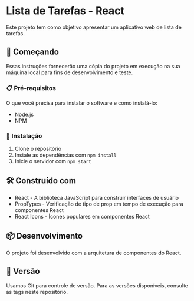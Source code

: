 # Lista de Tarefas - React

Este projeto tem como objetivo apresentar um aplicativo web de lista de tarefas.

## 🚀 Começando

Essas instruções fornecerão uma cópia do projeto em execução na sua máquina local para fins de desenvolvimento e teste.

### 📋 Pré-requisitos

O que você precisa para instalar o software e como instalá-lo:

- Node.js
- NPM

### 🔧 Instalação

1. Clone o repositório
2. Instale as dependências com `npm install`
3. Inicie o servidor com `npm start`

## 🛠️ Construído com

- React - A biblioteca JavaScript para construir interfaces de usuário
- PropTypes - Verificação de tipo de prop em tempo de execução para componentes React
- React Icons - Ícones populares em componentes React

## 📦 Desenvolvimento

O projeto foi desenvolvido com a arquitetura de componentes do React.

## 📌 Versão

Usamos Git para controle de versão. Para as versões disponíveis, consulte as tags neste repositório.

